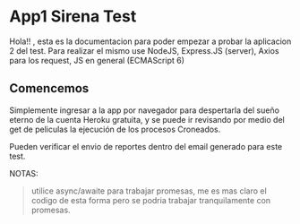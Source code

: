 # App1 Sirena Test

Hola!! , esta es la documentacion para poder empezar a probar la aplicacion 2 del test. Para realizar el mismo use NodeJS, Express.JS (server), Axios para los request, JS en general (ECMAScript 6)

## Comencemos

Simplemente ingresar a la app por navegador para despertarla del sueño eterno de la cuenta Heroku gratuita, y se puede ir revisando por medio del get de peliculas la ejecución de los procesos Croneados.

Pueden verificar el envio de reportes dentro del email generado para este test.

NOTAS:
>utilice async/awaite para trabajar promesas, me es mas claro el codigo de esta forma pero se podria trabajar tranquilamente con promesas.
